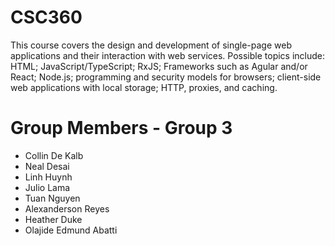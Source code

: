 # CSC360
This course covers the design and development of single-page web applications and their interaction with web services. Possible topics include: HTML; JavaScript/TypeScript; RxJS; Frameworks such as Agular and/or React; Node.js; programming and security models for browsers; client-side web applications with local storage; HTTP, proxies, and caching.

# Group Members - Group 3
<ul>
  <li>Collin De Kalb</li>
  <li>Neal Desai</li>
  <li>Linh Huynh</li>
  <li>Julio Lama</li>
  <li>Tuan Nguyen</li>
  <li>Alexanderson Reyes</li>
  <li>Heather Duke</li>
  <li>Olajide Edmund Abatti</li>
 </ul>
